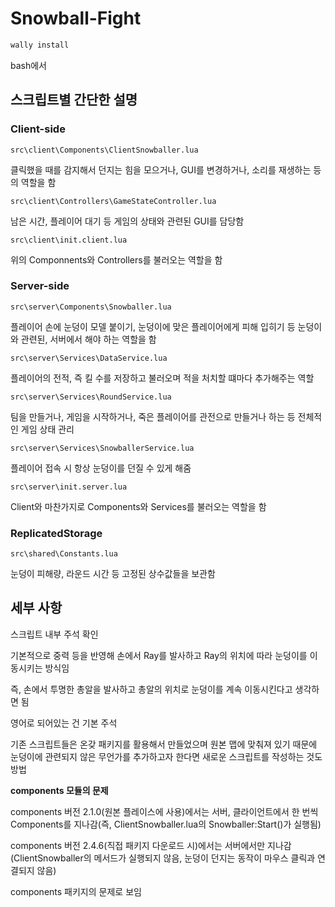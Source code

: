 # Snowball-Fight

```bash
wally install
```

bash에서

## 스크립트별 간단한 설명

### Client-side

`src\client\Components\ClientSnowballer.lua`

클릭했을 때를 감지해서 던지는 힘을 모으거나, GUI를 변경하거나, 소리를 재생하는 등의 역할을 함

`src\client\Controllers\GameStateController.lua`

남은 시간, 플레이어 대기 등 게임의 상태와 관련된 GUI를 담당함

`src\client\init.client.lua`

위의 Componnents와 Controllers를 불러오는 역할을 함

### Server-side

`src\server\Components\Snowballer.lua`

플레이어 손에 눈덩이 모델 붙이기, 눈덩이에 맞은 플레이어에게 피해 입히기 등 눈덩이와 관련된, 서버에서 해야 하는 역할을 함 

`src\server\Services\DataService.lua`

플레이어의 전적, 즉 킬 수를 저장하고 불러오며 적을 처치할 떄마다 추가해주는 역할

`src\server\Services\RoundService.lua`

팀을 만들거나, 게임을 시작하거나, 죽은 플레이어를 관전으로 만들거나 하는 등 전체적인 게임 상태 관리

`src\server\Services\SnowballerService.lua`

플레이어 접속 시 항상 눈덩이를 던질 수 있게 해줌

`src\server\init.server.lua`

Client와 마찬가지로 Components와 Services를 불러오는 역할을 함

### ReplicatedStorage

`src\shared\Constants.lua`

눈덩이 피해량, 라운드 시간 등 고정된 상수값들을 보관함

## 세부 사항

스크립트 내부 주석 확인

기본적으로 중력 등을 반영해 손에서 Ray를 발사하고 Ray의 위치에 따라 눈덩이를 이동시키는 방식임

즉, 손에서 투명한 총알을 발사하고 총알의 위치로 눈덩이를 계속 이동시킨다고 생각하면 됨

영어로 되어있는 건 기본 주석

기존 스크립트들은 온갖 패키지를 활용해서 만들었으며 원본 맵에 맞춰져 있기 때문에 눈덩이에 관련되지 않은 무언가를 추가하고자 한다면 새로운 스크립트를 작성하는 것도 방법

**components 모듈의 문제**

components 버전 2.1.0(원본 플레이스에 사용)에서는 서버, 클라이언트에서 한 번씩 Components를 지나감(즉, ClientSnowballer.lua의 Snowballer:Start()가 실행됨)

components 버전 2.4.6(직접 패키지 다운로드 시)에서는 서버에서만 지나감(ClientSnowballer의 메서드가 실행되지 않음, 눈덩이 던지는 동작이 마우스 클릭과 연결되지 않음)

components 패키지의 문제로 보임
